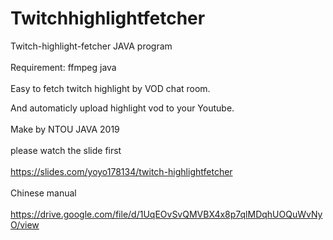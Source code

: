 # Twitchhighlightfetcher
Twitch-highlight-fetcher
JAVA program
<br /> 
<br /> 
Requirement: ffmpeg java 
<br /> 
<br /> 
Easy to fetch twitch highlight by VOD chat room.
<br /> 

And automaticly upload highlight vod to your Youtube.
<br /> 
<br /> 
Make by NTOU JAVA 2019
<br /> 
<br /> 
please watch the slide first
<br /> 
<br /> 
https://slides.com/yoyo178134/twitch-highlightfetcher
<br /> 
<br /> 
Chinese manual 
<br /> 
<br /> 
https://drive.google.com/file/d/1UqEOvSvQMVBX4x8p7qlMDqhUOQuWvNyO/view
